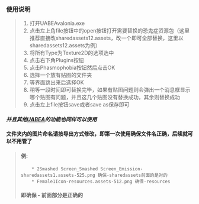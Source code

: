 ### 使用说明
> 1. 打开UABEAvalonia.exe
> 2. 点击左上角file按钮中的open按钮打开需要替换的恐鬼症资源包（这里推荐直接改sharedassets12.assets，改一个即可全部替换，这里以sharedassets12.assets为例）
> 3. 将所有Type为Texture2D的选项选中
> 4. 点击右下角Plugins按钮
> 5. 点击Phasmophobia按钮然后点击OK
> 6. 选择一个放有贴图的文件夹
> 7. 等界面跳出来后选择OK
> 8. 稍等一段时间即可替换完毕，如果有贴图问题则会弹出一个消息框显示哪个贴图有问题，并且这几个贴图没有替换成功，其余则替换成功
> 9. 点击左上file按钮save或者save as保存即可
#### *并且其他[UABEA](https://github.com/nesrak1/UABEA)的功能也同样可以使用*

#### 文件夹内的图片命名请按导出方式修改，即第一次使用确保文件名正确，后续就可以不用管了
> #### 例:
>         * 2Smashed Screen_Smashed Screen_Emission-sharedassets1.assets-525.png 确保-sharedassets前面的是对的
>         * Female1Icon-resources.assets-512.png 确保-resources
> #### 即确保 - 前面部分是正确的


